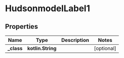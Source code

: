 
# HudsonmodelLabel1

## Properties
Name | Type | Description | Notes
------------ | ------------- | ------------- | -------------
**_class** | **kotlin.String** |  |  [optional]



